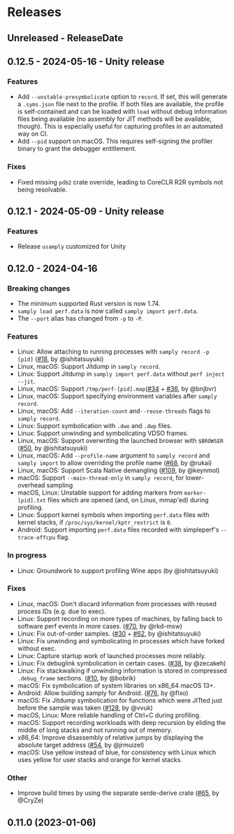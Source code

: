 # Releases

<!-- next-header -->

## Unreleased - ReleaseDate

## 0.12.5 - 2024-05-16 - Unity release

### Features

 - Add `--unstable-presymbolicate` option to `record`. If set, this will generate a `.syms.json` file next to the profile. If both files are available, the profile is self-contained and can be loaded with `load` without debug information files being available (no assembly for JIT methods will be available, though). This is especially useful for capturing profiles in an automated way on CI.
 - Add `--pid` support on macOS. This requires self-signing the profiler binary to grant the debugger entitlement.

### Fixes

 - Fixed missing `pdb2` crate override, leading to CoreCLR R2R symbols not being resolvable.

## 0.12.1 - 2024-05-09 - Unity release

### Features

 - Release `usamply` customized for Unity

## 0.12.0 - 2024-04-16

### Breaking changes

 - The minimum supported Rust version is now 1.74.
 - `samply load perf.data` is now called `samply import perf.data`.
 - The `--port` alias has changed from `-p` to `-P`.

### Features

 - Linux: Allow attaching to running processes with `samply record -p [pid]` ([#18](https://github.com/mstange/samply/pull/18), by @ishitatsuyuki)
 - Linux, macOS: Support Jitdump in `samply record`.
 - Linux: Support Jitdump in `samply import perf.data` without `perf inject --jit`.
 - Linux, macOS: Support `/tmp/perf-[pid].map`([#34](https://github.com/mstange/samply/pull/34) + [#36](https://github.com/mstange/samply/pull/36), by @bnjbvr)
 - Linux, macOS: Support specifying environment variables after `samply record`.
 - Linux, macOS: Add `--iteration-count` and`--reuse-threads` flags to `samply record`.
 - Linux: Support symbolication with `.dwo` and `.dwp` files.
 - Linux: Support unwinding and symbolicating VDSO frames.
 - Linux, macOS: Support overwriting the launched browser with `$BROWSER` ([#50](https://github.com/mstange/samply/pull/50), by @ishitatsuyuki)
 - Linux, macOS: Add `--profile-name` argument to `samply record` and `samply import` to allow overriding the profile name ([#68](https://github.com/mstange/samply/pull/68), by @rukai)
 - Linux, macOS: Support Scala Native demangling ([#109](https://github.com/mstange/samply/pull/109), by @keynmol)
 - macOS: Support `--main-thread-only` in `samply record`, for lower-overhead sampling
 - macOS, Linux: Unstable support for adding markers from `marker-[pid].txt` files which are opened (and, on Linux, mmap'ed) during profiling.
 - Linux: Support kernel symbols when importing `perf.data` files with kernel stacks, if `/proc/sys/kernel/kptr_restrict` is `0`.
 - Android: Support importing `perf.data` files recorded with simpleperf's `--trace-offcpu` flag.

### In progress

 - Linux: Groundwork to support profiling Wine apps (by @ishitatsuyuki)

### Fixes

 - Linux, macOS: Don't discard information from processes with reused process IDs (e.g. due to exec).
 - Linux: Support recording on more types of machines, by falling back to software perf events in more cases. ([#70](https://github.com/mstange/samply/pull/70), by @rkd-msw)
 - Linux: Fix out-of-order samples. ([#30](https://github.com/mstange/samply/pull/30) + [#62](https://github.com/mstange/samply/pull/62), by @ishitatsuyuki)
 - Linux: Fix unwinding and symbolicating in processes which have forked without exec.
 - Linux: Capture startup work of launched processes more reliably.
 - Linux: Fix debuglink symbolication in certain cases. ([#38](https://github.com/mstange/samply/pull/38), by @zecakeh)
 - Linux: Fix stackwalking if unwinding information is stored in compressed `.debug_frame` sections. ([#10](https://github.com/mstange/samply/pull/10), by @bobrik)
 - macOS: Fix symbolication of system libraries on x86_64 macOS 13+.
 - Android: Allow building samply for Android. ([#76](https://github.com/mstange/samply/pull/76), by @flxo)
 - macOS: Fix Jitdump symbolication for functions which were JITted just before the sample was taken ([#128](https://github.com/mstange/samply/pull/128), by @vvuk)
 - macOS, Linux: More reliable handling of Ctrl+C during profiling.
 - macOS: Support recording workloads with deep recursion by eliding the middle of long stacks and not running out of memory.
 - x86_64: Improve disassembly of relative jumps by displaying the absolute target address ([#54](https://github.com/mstange/samply/pull/54), by @jrmuizel)
 - macOS: Use yellow instead of blue, for consistency with Linux which uses yellow for user stacks and orange for kernel stacks.

### Other

 - Improve build times by using the separate serde-derive crate ([#65](https://github.com/mstange/samply/pull/65), by @CryZe)

## 0.11.0 (2023-01-06)
